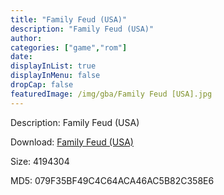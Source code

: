 ```yaml
---
title: "Family Feud (USA)"
description: "Family Feud (USA)"
author: 
categories: ["game","rom"]
date: 
displayInList: true
displayInMenu: false
dropCap: false
featuredImage: /img/gba/Family Feud [USA].jpg
---
```


Description: Family Feud (USA)

Download: <a style="text-decoration:underline;" href="https://mega.nz/#!2SRk2Yxa!B_uIcqkv3nu2dInnF8kPHnoqP4Y62QujayEjiMBDtZs" target = "_blank" rel = "nofollow" > Family Feud (USA)</a>

Size: 4194304

MD5: 079F35BF49C4C64ACA46AC5B82C358E6

